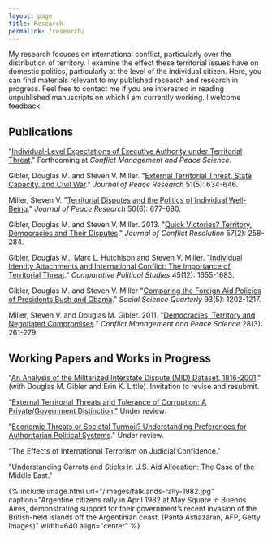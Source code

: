 ```yaml
---
layout: page
title: Research
permalink: /research/
---
```


My research focuses on international conflict, particularly over the distribution of territory. I examine the effect these territorial issues have on domestic politics, particularly at the level of the individual citizen. Here, you can find materials relevant to my published research and research in progress. Feel free to contact me if you are interested in reading unpublished manuscripts on which I am currently working. I welcome feedback.

## Publications

"[Individual-Level Expectations of Executive Authority under Territorial Threat](/research/individual-level-expectations-of-executive-authority-under-territorial-threat/)." Forthcoming at *Conflict Management and Peace Science*.

Gibler, Douglas M. and Steven V. Miller. "[External Territorial Threat, State Capacity, and Civil War](http://dmgibler.people.ua.edu/state-capacity.html)." *Journal of Peace Research* 51(5): 634-646.

Miller, Steven V. "[Territorial Disputes and the Politics of Individual Well-Being](/research/territorial-disputes-and-the-politics-of-individual-well-being/)." *Journal of Peace Research* 50(6): 677-690.

Gibler, Douglas M. and Steven V. Miller. 2013. "[Quick Victories? Territory, Democracies and Their Disputes](http://jcr.sagepub.com/content/57/2/258.full)." *Journal of Conflict Resolution* 57(2): 258-284.

Gibler, Douglas M., Marc L. Hutchison and Steven V. Miller. "[Individual Identity Attachments and International Conflict: The Importance of Territorial Threat](http://cps.sagepub.com/content/45/12/1655.full)." *Comparative Political Studies* 45(12): 1655-1683.

Gibler, Douglas M. and Steven V. Miller "[Comparing the Foreign Aid Policies of Presidents Bush and Obama](http://onlinelibrary.wiley.com/doi/10.1111/j.1540-6237.2012.00909.x/full)." *Social Science Quarterly* 93(5): 1202-1217.

Miller, Steven V. and Douglas M. Gibler. 2011. "[Democracies, Territory and Negotiated Compromises](http://cmp.sagepub.com/content/28/3/261)." *Conflict Management and Peace Science* 28(3): 261-279.

## Working Papers and Works in Progress

"[An Analysis of the Militarized Interstate Dispute (MID) Dataset, 1816-2001](http://dmgibler.people.ua.edu/mid-replication.html)." (with Douglas M. Gibler and Erin K. Little). Invitation to revise and resubmit.

"[External Territorial Threats and Tolerance of Corruption: A Private/Government Distinction](/research/external-territorial-threats-and-tolerance-of-corruption-a-privategovernment-distinction/)." Under review.

"[Economic Threats or Societal Turmoil? Understanding Preferences for Authoritarian Political Systems](/research/economic-threats-or-societal-turmoil-understanding-preferences-for-authoritarian-political-systems/)." Under review.

"The Effects of International Terrorism on Judicial Confidence."

"Understanding Carrots and Sticks in U.S. Aid Allocation: The Case of the Middle East."

{% include image.html url="/images/falklands-rally-1982.jpg" caption="Argentine citizens rally in April 1982 at May Square in Buenos Aires, demonstrating support for their government’s recent invasion of the British-held islands off the Argentinian coast. (Panta Astiazaran, AFP, Getty Images)" width=640 align="center" %}